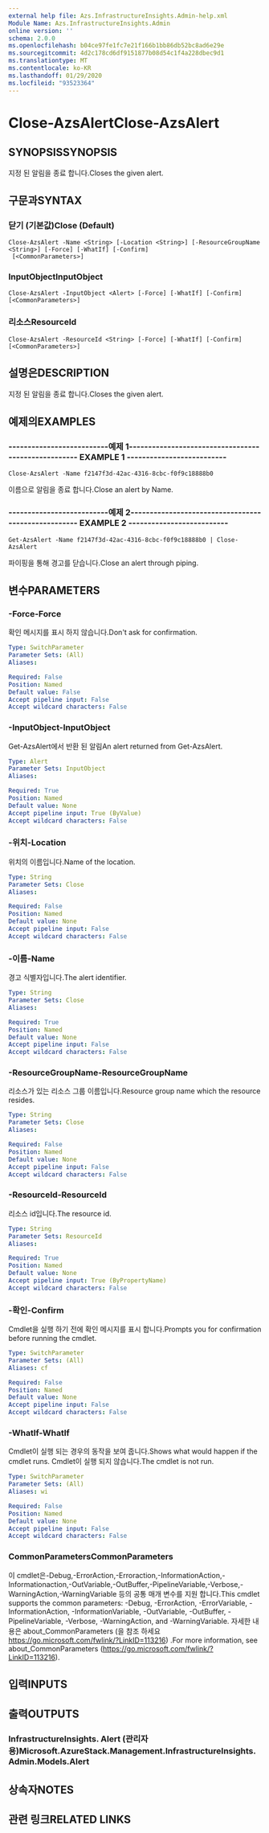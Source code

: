 ```yaml
---
external help file: Azs.InfrastructureInsights.Admin-help.xml
Module Name: Azs.InfrastructureInsights.Admin
online version: ''
schema: 2.0.0
ms.openlocfilehash: b04ce97fe1fc7e21f166b1bb86db52bc8ad6e29e
ms.sourcegitcommit: 4d2c178cd6df9151877b08d54c1f4a228dbec9d1
ms.translationtype: MT
ms.contentlocale: ko-KR
ms.lasthandoff: 01/29/2020
ms.locfileid: "93523364"
---
```

# <span data-ttu-id="c1fa5-101">Close-AzsAlert</span><span class="sxs-lookup"><span data-stu-id="c1fa5-101">Close-AzsAlert</span></span>

## <span data-ttu-id="c1fa5-102">SYNOPSIS</span><span class="sxs-lookup"><span data-stu-id="c1fa5-102">SYNOPSIS</span></span>
<span data-ttu-id="c1fa5-103">지정 된 알림을 종료 합니다.</span><span class="sxs-lookup"><span data-stu-id="c1fa5-103">Closes the given alert.</span></span>

## <span data-ttu-id="c1fa5-104">구문과</span><span class="sxs-lookup"><span data-stu-id="c1fa5-104">SYNTAX</span></span>

### <span data-ttu-id="c1fa5-105">닫기 (기본값)</span><span class="sxs-lookup"><span data-stu-id="c1fa5-105">Close (Default)</span></span>
```
Close-AzsAlert -Name <String> [-Location <String>] [-ResourceGroupName <String>] [-Force] [-WhatIf] [-Confirm]
 [<CommonParameters>]
```

### <span data-ttu-id="c1fa5-106">InputObject</span><span class="sxs-lookup"><span data-stu-id="c1fa5-106">InputObject</span></span>
```
Close-AzsAlert -InputObject <Alert> [-Force] [-WhatIf] [-Confirm] [<CommonParameters>]
```

### <span data-ttu-id="c1fa5-107">리소스</span><span class="sxs-lookup"><span data-stu-id="c1fa5-107">ResourceId</span></span>
```
Close-AzsAlert -ResourceId <String> [-Force] [-WhatIf] [-Confirm] [<CommonParameters>]
```

## <span data-ttu-id="c1fa5-108">설명은</span><span class="sxs-lookup"><span data-stu-id="c1fa5-108">DESCRIPTION</span></span>
<span data-ttu-id="c1fa5-109">지정 된 알림을 종료 합니다.</span><span class="sxs-lookup"><span data-stu-id="c1fa5-109">Closes the given alert.</span></span>

## <span data-ttu-id="c1fa5-110">예제의</span><span class="sxs-lookup"><span data-stu-id="c1fa5-110">EXAMPLES</span></span>

### <span data-ttu-id="c1fa5-111">--------------------------예제 1--------------------------</span><span class="sxs-lookup"><span data-stu-id="c1fa5-111">-------------------------- EXAMPLE 1 --------------------------</span></span>
```
Close-AzsAlert -Name f2147f3d-42ac-4316-8cbc-f0f9c18888b0
```

<span data-ttu-id="c1fa5-112">이름으로 알림을 종료 합니다.</span><span class="sxs-lookup"><span data-stu-id="c1fa5-112">Close an alert by Name.</span></span>

### <span data-ttu-id="c1fa5-113">--------------------------예제 2--------------------------</span><span class="sxs-lookup"><span data-stu-id="c1fa5-113">-------------------------- EXAMPLE 2 --------------------------</span></span>
```
Get-AzsAlert -Name f2147f3d-42ac-4316-8cbc-f0f9c18888b0 | Close-AzsAlert
```

<span data-ttu-id="c1fa5-114">파이핑을 통해 경고를 닫습니다.</span><span class="sxs-lookup"><span data-stu-id="c1fa5-114">Close an alert through piping.</span></span>

## <span data-ttu-id="c1fa5-115">변수</span><span class="sxs-lookup"><span data-stu-id="c1fa5-115">PARAMETERS</span></span>

### <span data-ttu-id="c1fa5-116">-Force</span><span class="sxs-lookup"><span data-stu-id="c1fa5-116">-Force</span></span>
<span data-ttu-id="c1fa5-117">확인 메시지를 표시 하지 않습니다.</span><span class="sxs-lookup"><span data-stu-id="c1fa5-117">Don't ask for confirmation.</span></span>

```yaml
Type: SwitchParameter
Parameter Sets: (All)
Aliases: 

Required: False
Position: Named
Default value: False
Accept pipeline input: False
Accept wildcard characters: False
```

### <span data-ttu-id="c1fa5-118">-InputObject</span><span class="sxs-lookup"><span data-stu-id="c1fa5-118">-InputObject</span></span>
<span data-ttu-id="c1fa5-119">Get-AzsAlert에서 반환 된 알림</span><span class="sxs-lookup"><span data-stu-id="c1fa5-119">An alert returned from Get-AzsAlert.</span></span>

```yaml
Type: Alert
Parameter Sets: InputObject
Aliases: 

Required: True
Position: Named
Default value: None
Accept pipeline input: True (ByValue)
Accept wildcard characters: False
```

### <span data-ttu-id="c1fa5-120">-위치</span><span class="sxs-lookup"><span data-stu-id="c1fa5-120">-Location</span></span>
<span data-ttu-id="c1fa5-121">위치의 이름입니다.</span><span class="sxs-lookup"><span data-stu-id="c1fa5-121">Name of the location.</span></span>

```yaml
Type: String
Parameter Sets: Close
Aliases: 

Required: False
Position: Named
Default value: None
Accept pipeline input: False
Accept wildcard characters: False
```

### <span data-ttu-id="c1fa5-122">-이름</span><span class="sxs-lookup"><span data-stu-id="c1fa5-122">-Name</span></span>
<span data-ttu-id="c1fa5-123">경고 식별자입니다.</span><span class="sxs-lookup"><span data-stu-id="c1fa5-123">The alert identifier.</span></span>

```yaml
Type: String
Parameter Sets: Close
Aliases: 

Required: True
Position: Named
Default value: None
Accept pipeline input: False
Accept wildcard characters: False
```

### <span data-ttu-id="c1fa5-124">-ResourceGroupName</span><span class="sxs-lookup"><span data-stu-id="c1fa5-124">-ResourceGroupName</span></span>
<span data-ttu-id="c1fa5-125">리소스가 있는 리소스 그룹 이름입니다.</span><span class="sxs-lookup"><span data-stu-id="c1fa5-125">Resource group name which the resource resides.</span></span>

```yaml
Type: String
Parameter Sets: Close
Aliases: 

Required: False
Position: Named
Default value: None
Accept pipeline input: False
Accept wildcard characters: False
```

### <span data-ttu-id="c1fa5-126">-ResourceId</span><span class="sxs-lookup"><span data-stu-id="c1fa5-126">-ResourceId</span></span>
<span data-ttu-id="c1fa5-127">리소스 id입니다.</span><span class="sxs-lookup"><span data-stu-id="c1fa5-127">The resource id.</span></span>

```yaml
Type: String
Parameter Sets: ResourceId
Aliases: 

Required: True
Position: Named
Default value: None
Accept pipeline input: True (ByPropertyName)
Accept wildcard characters: False
```

### <span data-ttu-id="c1fa5-128">-확인</span><span class="sxs-lookup"><span data-stu-id="c1fa5-128">-Confirm</span></span>
<span data-ttu-id="c1fa5-129">Cmdlet을 실행 하기 전에 확인 메시지를 표시 합니다.</span><span class="sxs-lookup"><span data-stu-id="c1fa5-129">Prompts you for confirmation before running the cmdlet.</span></span>

```yaml
Type: SwitchParameter
Parameter Sets: (All)
Aliases: cf

Required: False
Position: Named
Default value: None
Accept pipeline input: False
Accept wildcard characters: False
```

### <span data-ttu-id="c1fa5-130">-WhatIf</span><span class="sxs-lookup"><span data-stu-id="c1fa5-130">-WhatIf</span></span>
<span data-ttu-id="c1fa5-131">Cmdlet이 실행 되는 경우의 동작을 보여 줍니다.</span><span class="sxs-lookup"><span data-stu-id="c1fa5-131">Shows what would happen if the cmdlet runs.</span></span>
<span data-ttu-id="c1fa5-132">Cmdlet이 실행 되지 않습니다.</span><span class="sxs-lookup"><span data-stu-id="c1fa5-132">The cmdlet is not run.</span></span>

```yaml
Type: SwitchParameter
Parameter Sets: (All)
Aliases: wi

Required: False
Position: Named
Default value: None
Accept pipeline input: False
Accept wildcard characters: False
```

### <span data-ttu-id="c1fa5-133">CommonParameters</span><span class="sxs-lookup"><span data-stu-id="c1fa5-133">CommonParameters</span></span>
<span data-ttu-id="c1fa5-134">이 cmdlet은-Debug,-ErrorAction,-Erroraction,-InformationAction,-Informationaction,-OutVariable,-OutBuffer,-PipelineVariable,-Verbose,-WarningAction,-WarningVariable 등의 공통 매개 변수를 지원 합니다.</span><span class="sxs-lookup"><span data-stu-id="c1fa5-134">This cmdlet supports the common parameters: -Debug, -ErrorAction, -ErrorVariable, -InformationAction, -InformationVariable, -OutVariable, -OutBuffer, -PipelineVariable, -Verbose, -WarningAction, and -WarningVariable.</span></span> <span data-ttu-id="c1fa5-135">자세한 내용은 about_CommonParameters (을 참조 하세요 https://go.microsoft.com/fwlink/?LinkID=113216) .</span><span class="sxs-lookup"><span data-stu-id="c1fa5-135">For more information, see about_CommonParameters (https://go.microsoft.com/fwlink/?LinkID=113216).</span></span>

## <span data-ttu-id="c1fa5-136">입력</span><span class="sxs-lookup"><span data-stu-id="c1fa5-136">INPUTS</span></span>

## <span data-ttu-id="c1fa5-137">출력</span><span class="sxs-lookup"><span data-stu-id="c1fa5-137">OUTPUTS</span></span>

### <span data-ttu-id="c1fa5-138">InfrastructureInsights. Alert (관리자 용)</span><span class="sxs-lookup"><span data-stu-id="c1fa5-138">Microsoft.AzureStack.Management.InfrastructureInsights.Admin.Models.Alert</span></span>

## <span data-ttu-id="c1fa5-139">상속자</span><span class="sxs-lookup"><span data-stu-id="c1fa5-139">NOTES</span></span>

## <span data-ttu-id="c1fa5-140">관련 링크</span><span class="sxs-lookup"><span data-stu-id="c1fa5-140">RELATED LINKS</span></span>

